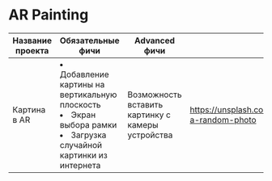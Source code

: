 # AR Painting

Название проекта | Обязательные фичи | Advanced фичи | API
--- | --- | --- | ---
Картина в AR | <li> Добавление картины на вертикальную плоскость <li> Экран выбора рамки <li> Загрузка случайной картинки из интернета  | Возможность вставить картинку с камеры устройства | <https://unsplash.com/documentation#get-a-random-photo>
